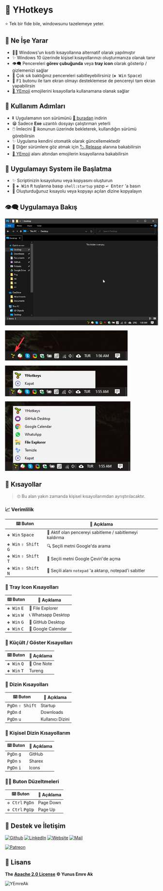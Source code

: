 # 🌱 YHotkeys

⭐ Tek bir fide bile, windowsunu tazelemeye yeter.

## 🔰 Ne İşe Yarar

- 👮‍♂️ Windows'un kısıtlı kısayollarına alternatif olarak yapılmıştır
- ✨ Windows 10 üzerinde kişisel kısayollarınızı oluşturmanıza olanak tanır
- 👁‍🗨 Pencereleri **görev çubuğunda** veya **tray icon** olarak gösterip / gizlemenizi sağlar
- 📌 Çok sık baktığınız pencereleri sabitleyebilirsiniz (<kbd>❖ Win</kbd> <kbd>Space</kbd>)
- 🔳 <kbd>F1</kbd> butonu ile tam ekran olmayı desteklemese de pencereyi tam ekran yapabilirsin
- [🚀 YEmoji](YEmoji.md) emojilerini kısayollarla kullanamana olanak sağlar

## 👣 Kullanım Adımları

- ⏬ Uygulamanın son sürümünü [🔗 buradan](https://github.com/yedhrab/YHotkeys/raw/master/src/YHotkeys.exe) indirin
- 😁 Sadece **Exe** uzantılı dosyayı çalıştırman yeterli
- 🖱️ İmlecini 🌱 ikonunun üzerinde bekleterek, kullandığın sürümü görebilirsin
- ✨ Uygulama kendini otomatik olarak güncellemektedir
- 👀 Diğer sürümlere göz atmak için [🏷️ Release](https://github.com/yedhrab/YHotkeys/releases) alanına bakabilirsin
- [🚀 YEmoji](YEmoji.md) alanı altından emojilerin kısayollarına bakabilirsin

## 🚩 Uygulamayı System ile Başlatma

- ✨ Scriptinizin kısayolunu veya kopyasını oluşturun
- 🎌 <kbd>❖ Win</kbd> <kbd>R</kbd> tuşlarına basıp `shell:startup` yazıp <kbd>↩ Enter</kbd> 'a
 basın
- 🚙 Oluşturduğunuz kısayolu veya kopyayı açılan dizine kopyalayın

## 👁‍🗨 Uygulamaya Bakış

![](res/usage.gif)

![](res/tray_icon.png)

![](res/default.png)

![](res/tray_bar.png)

## 💞 Kısayollar

> 🙄 Bu alan yakın zamanda kişisel kısayollarımdan ayrıştırılacaktır.

### 📈 Verimlilik

| ⌨️ Buton                                         | 📑 Açıklama                                              |
| ------------------------------------------------ | -------------------------------------------------------- |
| <kbd>❖ Win</kbd> <kbd>Space</kbd>                | 📌 Aktif olan pencereyi sabitleme / sabitlemeyi kaldırma |
| <kbd>❖ Win</kbd> <kbd>⇧ Shift</kbd> <kbd>G</kbd> | 🔍 Seçili metni Google'da arama                          |
| <kbd>❖ Win</kbd> <kbd>⇧ Shift</kbd> <kbd>T</kbd> | 💱 Seçili metni Google Çeviri'de açma                    |
| <kbd>❖ Win</kbd> <kbd>⇧ Shift</kbd> <kbd>N</kbd> | 📝 Seçili alanı `notepad` 'a aktarıp, notepad'i sabitler |

### 🔔 Tray Icon Kısayolları

| ⌨️ Buton                      | 📑 Açıklama         |
| ----------------------------- | ------------------- |
| <kbd>❖ Win</kbd> <kbd>E</kbd> | 📁 File Explorer    |
| <kbd>❖ Win</kbd> <kbd>W</kbd> | 📞 Whatsapp Desktop |
| <kbd>❖ Win</kbd> <kbd>G</kbd> | 🐙 GitHub Desktop   |
| <kbd>❖ Win</kbd> <kbd>C</kbd> | 📅 Google Calendar  |

### 👀 Küçült / Göster Kısayolları

| ⌨️ Buton                      | 📑 Açıklama |
| ----------------------------- | ----------- |
| <kbd>❖ Win</kbd> <kbd>Q</kbd> | 📝 One Note |
| <kbd>❖ Win</kbd> <kbd>T</kbd> | Tureng      |


### 📂 Dizin Kısayolları

| ⌨️ Buton                           | 📑 Açıklama      |
| ---------------------------------- | ---------------- |
| <kbd>PgDn</kbd> <kbd>⇧ Shift</kbd> | Startup          |
| <kbd>PgDn</kbd> <kbd>d</kbd>       | Downloads        |
| <kbd>PgDn</kbd> <kbd>u</kbd>       | Kullanıcı Dizini |

### 🌚 Kişisel Dizin Kısayollarım

| ⌨️ Buton                     | 📑 Açıklama |
| ---------------------------- | ----------- |
| <kbd>PgDn</kbd> <kbd>g</kbd> | GitHub      |
| <kbd>PgDn</kbd> <kbd>s</kbd> | Sharex      |
| <kbd>PgDn</kbd> <kbd>i</kbd> | Icons       |

### 👨‍🔧 Buton Düzeltmeleri

| ⌨️ Buton                          | 📑 Açıklama |
| --------------------------------- | ----------- |
| <kbd>✲ Ctrl</kbd> <kbd>PgDn</kbd> | Page Down   |
| <kbd>✲ Ctrl</kbd> <kbd>PgUp</kbd> | Page Up     |

## 💖 Destek ve İletişim

​[​![Github](https://drive.google.com/uc?id=1PzkuWOoBNMg0uOMmqwHtVoYt0WCqi-O5)​](https://github.com/yedhrab) [​![LinkedIn](https://drive.google.com/uc?id=1hvdil0ZHVEzekQ4AYELdnPOqzunKpnzJ)​](https://www.linkedin.com/in/yemreak/) [​![Website](https://drive.google.com/uc?id=1wR8Ph0FBs36ZJl0Ud-HkS0LZ9b66JBqJ)​](https://yemreak.com/) [​![Mail](https://drive.google.com/uc?id=142rP0hbrnY8T9kj_84_r7WxPG1hzWEcN)​](mailto::yedhrab@gmail.com?subject=YHotkeys%20%7C%20Github)​

​[​![Patreon](https://drive.google.com/uc?id=11YmCRmySX7v7QDFS62ST2JZuE70RFjDG)](https://www.patreon.com/yemreak/)

## 🔏 Lisans

**The** [**Apache 2.0 License**](https://choosealicense.com/licenses/apache-2.0/) **©️ Yunus Emre Ak**

![YEmreAk](https://drive.google.com/uc?id=1Wd_YLVOkAhXPVqFMx_aZyFvyTy_88H-Z)
